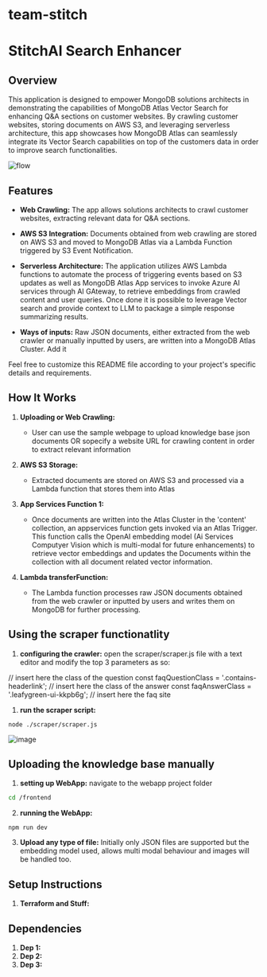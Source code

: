 # team-stitch


# StitchAI Search Enhancer

## Overview

This application is designed to empower MongoDB solutions architects in demonstrating the capabilities of MongoDB Atlas Vector Search for enhancing Q&A sections on customer websites. By crawling customer websites, storing documents on AWS S3, and leveraging serverless architecture, this app showcases how MongoDB Atlas can seamlessly integrate its Vector Search capabilities on top of the customers data in order to improve search functionalities.

![flow](https://github.com/philipp-weyer/team-stitch/assets/3890291/43a9ecb6-9a1a-4fcb-b402-2e91ce3a8e29)

## Features

- **Web Crawling:** The app allows solutions architects to crawl customer websites, extracting relevant data for Q&A sections.

- **AWS S3 Integration:** Documents obtained from web crawling are stored on AWS S3 and moved to MongoDB Atlas via a Lambda Function triggered by S3 Event Notification.

- **Serverless Architecture:** The application utilizes AWS Lambda functions to automate the process of triggering events based on S3 updates as well as MongoDB Atlas App services to invoke Azure AI services through AI GAteway, to retrieve embeddings from crawled content and user queries. Once done it is possible to leverage Vector search and provide context to LLM to package a simple response summarizing results.

- **Ways of inputs:** Raw JSON documents, either extracted from the web crawler or manually inputted by users, are written into a MongoDB Atlas Cluster. Add it

Feel free to customize this README file according to your project's specific details and requirements.


## How It Works

1. **Uploading or Web Crawling:**
   - User can use the sample webpage to upload knowledge base json documents OR sopecify a website URL for crawling content in order to extract relevant information

2. **AWS S3 Storage:**
   - Extracted documents are stored on AWS S3 and processed via a Lambda function that stores them into Atlas 

3. **App Services Function 1:**
   - Once documents are written into the Atlas Cluster in the 'content' collection, an appservices function gets invoked via an Atlas Trigger. This function calls the OpenAI embedding model (Ai Services Computyer Vision which is multi-modal for future enhancements) to retrieve vector embeddings and updates the Documents within the collection with all document related vector information.

4. **Lambda transferFunction:**
   - The Lambda function processes raw JSON documents obtained from the web crawler or inputted by users and writes them on MongoDB for further processing.


## Using the scraper functionatlity
1. **configuring the crawler:**
open the scraper/scraper.js file with a text editor and modify the top 3 parameters as so:

// insert here the class of the question
const faqQuestionClass = '.contains-headerlink';
// insert here the class of the answer
const faqAnswerClass = '.leafygreen-ui-kkpb6g';
// insert here the faq site

1. **run the scraper script:**

```node
node ./scraper/scraper.js
```
![image](https://github.com/philipp-weyer/team-stitch/assets/3890291/48b87b5c-cf28-4b85-8da0-1a2d054b4b59)

## Uploading the knowledge base manually
1. **setting up WebApp:**
navigate to the webapp project folder
```bash
cd /frontend
```
2. **running the WebApp:**

```node
npm run dev
```
3. **Upload any type of file:**
Initially only JSON files are supported but the embedding model used, allows multi modal behaviour and images will be handled too.



## Setup Instructions

1. **Terraform and Stuff:**


## Dependencies
1. **Dep 1:**
2. **Dep 2:**
3. **Dep 3:**
